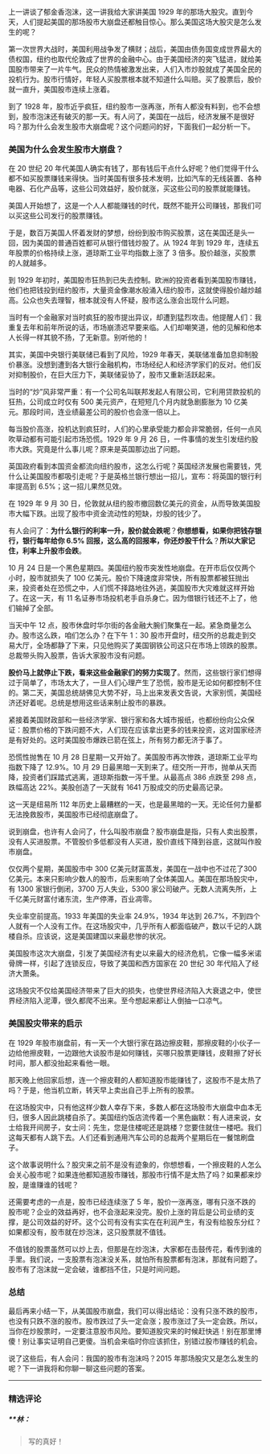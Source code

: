 <p data-nodeid="1">上一讲谈了郁金香泡沫，这一讲我给大家讲美国 1929 年的那场大股灾。直到今天，人们提起美国的那场股市大崩盘还都触目惊心。那么美国这场大股灾是怎么发生的呢？</p>
<p data-nodeid="2">第一次世界大战时，美国利用战争发了横财；战后，美国由债务国变成世界最大的债权国，纽约也取代伦敦成了世界的金融中心。由于美国经济的突飞猛进，就给美国股市带来了一片牛气。民众的热情被激发出来，人们入市炒股就成了美国全民的投机行为。股市行情好，年轻人买股票根本就不知道什么叫赔。买了股票后，股价就一直升，美国股市连续上涨着。</p>
<p data-nodeid="3">到了 1928 年，股市近乎疯狂，纽约股市一涨再涨，所有人都没有料到，也不会想到，股市泡沫还有破灭的那一天。有人问了，美国在一战后，经济发展不是很好吗？那为什么会发生股市大崩盘呢？这个问题问的好，下面我们一起分析一下。</p>
<h3 data-nodeid="4">美国为什么会发生股市大崩盘？</h3>
<p data-nodeid="5">在 20 世纪 20 年代美国人确实有钱了，那有钱后干点什么好呢？他们觉得干什么都不如买股票赚钱来得快。当时美国有很多技术发明，比如汽车的无线装置、各种电器、石化产品等，这些公司效益好，股价就涨，买这些公司的股票就能赚钱。</p>
<p data-nodeid="6">美国人开始想了，这是一个人人都能赚钱的时代，既然不能开公司赚钱，那我们可以买这些公司发行的股票赚钱。</p>
<p data-nodeid="7">于是，数百万美国人怀着发财的梦想，纷纷到股市购买股票，这在美国还是头一回，因为美国的普通百姓都可从银行借钱炒股了。从 1924 年到 1929 年，连续五年股票的价格持续上涨，道琼斯工业平均指数上涨了 3 倍多。股价越涨，买股票的人就越多。</p>
<p data-nodeid="8">到 1929 年初时，美国股市狂热到已失去控制。欧洲的投资者看到美国股市赚钱，他们也把钱投到纽约股市，大量资金像潮水般涌入纽约股市，这就使得股价越炒越高。公众也失去理智，根本就没有人怀疑，股市这么涨会出现什么问题。</p>
<p data-nodeid="9">当时有一个金融家对当时疯狂的股市提出异议，却遭到猛烈攻击。他提醒人们：我重复去年和前年所说的话，市场崩溃迟早要来临。人们却嘲笑道，他的见解和他本人长得一样其貌不扬，了无新意。别听他的！</p>
<p data-nodeid="10">其实，美国中央银行美联储已看到了风险，1929 年春天，美联储准备加息抑制股价暴涨。没想到遭到各大银行金融机构，市场经纪人和经济学家们的反对。他们反对抑制股价，在巨大压力下，美联储妥协了，股市又重新活跃起来。</p>
<p data-nodeid="11">当时的“炒”风非常严重：有一个公司名叫联邦发起人有限公司，它利用贷款投机的狂热，公司成立时仅有 500 美元资产，在短短几个月内就急剧膨胀为 10 亿美元。那段时间，连业绩最差公司的股价也会涨一倍以上。</p>
<p data-nodeid="12">每当股价高涨，投机达到疯狂时，人们的心里承受能力都会非常脆弱，任何一点风吹草动都有可能引起市场恐慌。1929 年 9 月 26 日，一件事情的发生引发纽约股市大跌。究竟是什么事儿呢？原来是英国那边出了问题。</p>
<p data-nodeid="13">英国政府看到本国资金都流向纽约股市，这怎么行呢？英国经济发展也需要钱，凭什么让美国股市都吸引走呢？于是英格兰银行想出一招儿，宣布：将英国的银行利率提高到 6.5%；这一招儿果然见效。</p>
<p data-nodeid="14">在 1929 年 9 月 30 日，伦敦就从纽约股市撤回数亿美元的资金，从而导致美国股市大幅下跌。出现了股市中资金流动性的短缺，炒股的钱少了。</p>
<p data-nodeid="15">有人会问了：<strong data-nodeid="64">为什么银行的利率一升，股价就会跌呢</strong>？<strong data-nodeid="65">你想想看，如果你把钱存银行，银行每年给你 6.5% 回报，这么高的回报率，你还炒股干什么</strong>？<strong data-nodeid="66">所以大家记住，利率上升股市会跌</strong>。</p>
<p data-nodeid="16">10 月 24 日是一个黑色星期四。美国纽约股市突发性地崩盘。在开市后仅仅两个小时，股市就损失了 100 亿美元。股价下降速度非常快，所有股票都被狂抛出来，投资者处在恐慌之中，人们慌不择路地往外逃，美国股市大灾难就这样开始了。在这一天，有 11 名证券市场投机老手自杀身亡。因为借银行钱还不上了，他们输掉了全部。</p>
<p data-nodeid="17">当天中午 12 点，股市休盘时华尔街的各金融大腕们聚集在一起。紧急商量怎么办。股市这么跌，咱们怎么办？在下午 1：30 股市开盘时，纽交所的总裁走到交易大厅，全场都静了下来，只见他购买了美国钢铁公司这只在市场上领跌的股票。总裁带头购入股票，告诉大家股市没有问题。</p>
<p data-nodeid="18"><strong data-nodeid="73">股价马上就停止下跌，看来这些金融家们的努力实现了</strong>。然而，这些银行家们想得过于简单了，市场太大了，一旦人们心理产生了恐慌，股市是无论如何都控制不住的。第二天，美国总统胡佛见大势不好，马上出来发表文告说，大家别慌，美国经济还好着呢。总统是想用这些话来制止股市的暴跌。</p>
<p data-nodeid="19">紧接着美国财政部和一些经济学家、银行家和各大城市报纸，也都纷纷向公众保证：股票价格的下跌问题不大，人们现在应该拿出更多的钱来投资，这对国家经济是有好处的。这时美国股市爆跌已箭在弦上，所有努力都无济于事了。</p>
<p data-nodeid="20">恐慌性抛售在 10 月 28 日星期一又开始了。美国股市再次惨跌，道琼斯工业平均指数下降了 12.9%。10 月 29 日最黑暗一天到来了。纽交所一开市，抛单从天而降，投资者们踩踏式逃离，道琼斯指数一泻千里。从最高点 386 点跌至 298 点，跌幅高达 22%。美股创造了一天就有 1641 万股成交的历史最高记录。</p>
<p data-nodeid="21">这一天是纽易所 112 年历史上最糟糕的一天，也是最黑暗的一天。无论任何力量都无法挽救股市，美国股市已经彻底崩盘了。</p>
<p data-nodeid="22">说到崩盘，也许有人会问了，什么叫股市崩盘？股市崩盘是指，只有人卖出股票，没有人买进股票。不管股价多低都没有人买进，股价直线下降到谷底，这就叫作股市崩盘。</p>
<p data-nodeid="23">仅仅两个星期，美国股市中 300 亿美元财富蒸发，美国在一战中也不过花了300亿美元。本来只影响少数人的股市，后来影响了全体美国人。美国在那场股灾中，有 1300 家银行倒闭，3700 万人失业，5300 家公司破产。无数人流离失所，上千亿美元财富付诸东流，生产停滞，百业凋零。</p>
<p data-nodeid="24">失业率空前提高。1933 年美国的失业率 24.9%，1934 年达到 26.7%，不到四个人就有一个人没有工作。在这场股灾中，几乎所有人都面临破产，数以千记的人跳楼自杀。应该说，这是美国建国以来最悲惨的状况。</p>
<p data-nodeid="25">美国股市这次大崩盘，引发了美国经济有史以来最大的经济危机，它像一幅多米诺骨牌一样，引起了连锁反应，导致了美国和西方国家在 20 世纪 30 年代陷入了经济大萧条。</p>
<p data-nodeid="26">这场股灾不仅给美国经济带来了巨大的损失，也使世界经济陷入大衰退之中，使世界经济陷入泥潭，很久都爬不出来。至今想起来都让人倒抽一口凉气。</p>
<h3 data-nodeid="27">美国股灾带来的启示</h3>
<p data-nodeid="28">在 1929 年股市崩盘前，有一天一个大银行家在路边擦皮鞋，那擦皮鞋的小伙子一边给他擦皮鞋，一边跟他大谈股市是如何赚钱，买哪只股票更赚钱，皮鞋擦了好长时间，那人都没抬起来看他一眼。</p>
<p data-nodeid="29">那天晚上他回家后想，连一个擦皮鞋的人都知道股市能赚钱了，这股市不是太热了吗？于是，他当机立断，转天早上卖出自己手上所有的股票。</p>
<p data-nodeid="30">在这场股灾中，只有他这样少数人幸存下来，多数人都在这场股市大崩盘中血本无归，很多人因此跳楼自杀了。美国纽约饭店流传着一个黑色幽默：有人进来说，女士给我开间房子，女士问：先生，您是住楼呢还是跳楼？您要住就住一楼吧。我们这每天都有人跳下去。人们还看到通用汽车公司的总裁两个星期后在一餐馆刷盘子。</p>
<p data-nodeid="31">这个故事说明什么？股灾来之前不是没有迹象的，你想想看，一个擦皮鞋的人怎么会关心股市呢？如果连他都知道股市赚钱，那股市行情不是太热了吗？如果都来炒股，是谁赚谁的钱呢？</p>
<p data-nodeid="32">还需要考虑的一点是，股市已经连续涨了 5 年，股价一涨再涨，哪有只涨不跌的股市呢？企业的效益再好，也不会涨起来没完。股价上涨的背后是公司业绩的支撑，是公司效益的好坏。这个公司有没有实实在在利润产生，有没有给股东分红？如果都没有，股市就在炒泡沫，这只股票就不值钱。</p>
<p data-nodeid="33">不值钱的股票虽然可以炒上去，但那是在炒泡沫，大家都在击鼓传花，看传到谁的手里。我们说，一支股票有泡沫没关系，就怕所有股票都有泡沫，那就有问题了。股市有了泡沫就一定会破，谁都挡不住，只是时间问题。</p>
<h3 data-nodeid="34">总结</h3>
<p data-nodeid="35">最后再来小结一下，从美国股市崩盘，我们可以得出结论：没有只涨不跌的股市，也没有只跌不涨的股市。股市跌过了头一定会涨；股市涨过了头一定会跌。所以，当你在炒股票时，一定要注意股市风险。要知道股灾来的时候赶快逃！别在那里博傻！别让事实证明自己更傻。当机会来临时你应该抓住，别错过股市赚钱的机会。</p>
<p data-nodeid="36">说了这些后，有人会问：我国的股市有泡沫吗？2015 年那场股灾又是怎么发生的呢？下一讲我将和你聊一聊这些问题的答案。</p>

---

### 精选评论

##### **林：
> 写的真好！

